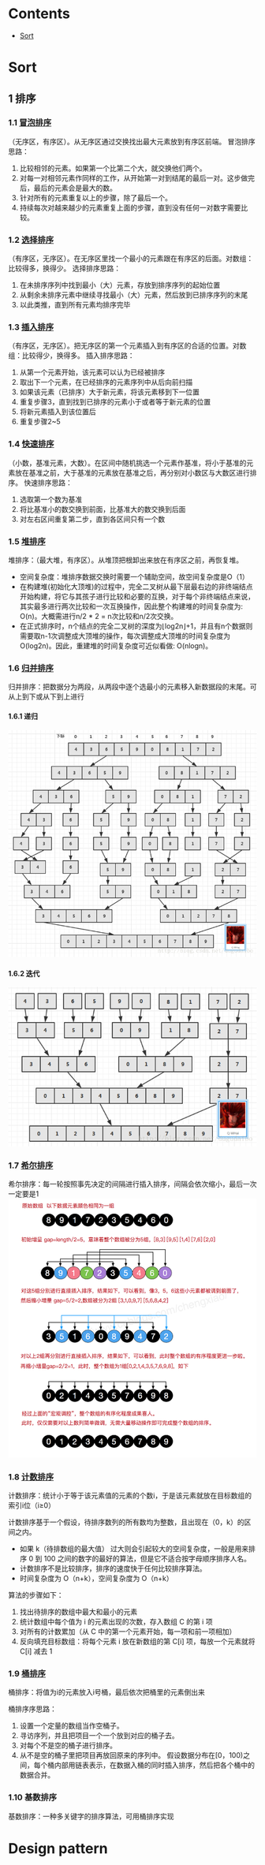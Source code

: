 # Contents  
- [Sort](#Sort)


# Sort
## 1 排序
### 1.1  [冒泡排序](https://github.com/guoguokkk/Interview/blob/master/Sort/BubbleSort.cpp)
（无序区，有序区）。从无序区通过交换找出最大元素放到有序区前端。
冒泡排序思路：
1. 比较相邻的元素。如果第一个比第二个大，就交换他们两个。
2. 对每一对相邻元素作同样的工作，从开始第一对到结尾的最后一对。这步做完后，最后的元素会是最大的数。
3. 针对所有的元素重复以上的步骤，除了最后一个。
4. 持续每次对越来越少的元素重复上面的步骤，直到没有任何一对数字需要比较。

### 1.2 [选择排序](https://github.com/guoguokkk/Interview/blob/master/Sort/SelectionSort.cpp)
（有序区，无序区）。在无序区里找一个最小的元素跟在有序区的后面。对数组：比较得多，换得少。
选择排序思路：
1. 在未排序序列中找到最小（大）元素，存放到排序序列的起始位置
2. 从剩余未排序元素中继续寻找最小（大）元素，然后放到已排序序列的末尾
3. 以此类推，直到所有元素均排序完毕

### 1.3 [插入排序](https://github.com/guoguokkk/Interview/blob/master/Sort/InsertSort.cpp)
（有序区，无序区）。把无序区的第一个元素插入到有序区的合适的位置。对数组：比较得少，换得多。
插入排序思路：
1. 从第一个元素开始，该元素可以认为已经被排序
2. 取出下一个元素，在已经排序的元素序列中从后向前扫描
3. 如果该元素（已排序）大于新元素，将该元素移到下一位置
4. 重复步骤3，直到找到已排序的元素小于或者等于新元素的位置
5. 将新元素插入到该位置后
6. 重复步骤2~5

### 1.4 [快速排序](https://github.com/guoguokkk/Interview/blob/master/Sort/QuickSort.cpp)
（小数，基准元素，大数）。在区间中随机挑选一个元素作基准，将小于基准的元素放在基准之前，大于基准的元素放在基准之后，再分别对小数区与大数区进行排序。
快速排序思路：
1. 选取第一个数为基准
2. 将比基准小的数交换到前面，比基准大的数交换到后面
3. 对左右区间重复第二步，直到各区间只有一个数

### 1.5 [堆排序](https://github.com/guoguokkk/Interview/blob/master/Sort/HeapSort.cpp)
堆排序：（最大堆，有序区）。从堆顶把根卸出来放在有序区之前，再恢复堆。

- 空间复杂度：堆排序数据交换时需要一个辅助空间，故空间复杂度是O（1） 
- 在构建堆(初始化大顶堆)的过程中，完全二叉树从最下层最右边的非终端结点开始构建，将它与其孩子进行比较和必要的互换，对于每个非终端结点来说，其实最多进行两次比较和一次互换操作，因此整个构建堆的时间复杂度为: O(n)。大概需进行n/2 * 2 = n次比较和n/2次交换。 
- 在正式排序时，n个结点的完全二叉树的深度为⌊log2n⌋+1，并且有n个数据则需要取n-1次调整成大顶堆的操作，每次调整成大顶堆的时间复杂度为O(log2n)。因此，重建堆的时间复杂度可近似看做: O(nlogn)。

### 1.6 [归并排序](https://github.com/guoguokkk/Interview/blob/master/Sort/MergeSort.cpp)
归并排序：把数据分为两段，从两段中逐个选最小的元素移入新数据段的末尾。可从上到下或从下到上进行
#### 1.6.1 递归
![](https://github.com/guoguokkk/Interview/blob/master/img/%E5%BD%92%E5%B9%B6%E6%8E%92%E5%BA%8F_%E9%80%92%E5%BD%92.png)

#### 1.6.2 迭代
![](https://github.com/guoguokkk/Interview/blob/master/img/%E5%BD%92%E5%B9%B6%E6%8E%92%E5%BA%8F_%E8%BF%AD%E4%BB%A3.png)

### 1.7 [希尔排序](https://github.com/guoguokkk/Interview/blob/master/Sort/shell_sort.cpp)
希尔排序：每一轮按照事先决定的间隔进行插入排序，间隔会依次缩小，最后一次一定要是1
![](https://github.com/guoguokkk/Interview/blob/master/img/%E5%B8%8C%E5%B0%94%E6%8E%92%E5%BA%8F.png)

### 1.8 [计数排序](https://github.com/guoguokkk/Interview/blob/master/Sort/CountSort.cpp)

计数排序：统计小于等于该元素值的元素的个数i，于是该元素就放在目标数组的索引i位（i≥0）

计数排序基于一个假设，待排序数列的所有数均为整数，且出现在（0，k）的区间之内。
- 如果 k（待排数组的最大值） 过大则会引起较大的空间复杂度，一般是用来排序 0 到 100 之间的数字的最好的算法，但是它不适合按字母顺序排序人名。
- 计数排序不是比较排序，排序的速度快于任何比较排序算法。
- 时间复杂度为 O（n+k），空间复杂度为 O（n+k）

算法的步骤如下：
1. 找出待排序的数组中最大和最小的元素
2. 统计数组中每个值为 i 的元素出现的次数，存入数组 C 的第 i 项
3. 对所有的计数累加（从 C 中的第一个元素开始，每一项和前一项相加）
4. 反向填充目标数组：将每个元素 i 放在新数组的第 C[i] 项，每放一个元素就将 C[i] 减去 1

### 1.9 [桶排序](https://github.com/guoguokkk/Interview/blob/master/Sort/BucketSort.cpp)
桶排序：将值为i的元素放入i号桶，最后依次把桶里的元素倒出来

桶排序序思路：
1. 设置一个定量的数组当作空桶子。
2. 寻访序列，并且把项目一个一个放到对应的桶子去。
3. 对每个不是空的桶子进行排序。
4. 从不是空的桶子里把项目再放回原来的序列中。
假设数据分布在[0，100)之间，每个桶内部用链表表示，在数据入桶的同时插入排序，然后把各个桶中的数据合并。

### 1.10 基数排序
基数排序：一种多关键字的排序算法，可用桶排序实现

# Design pattern
